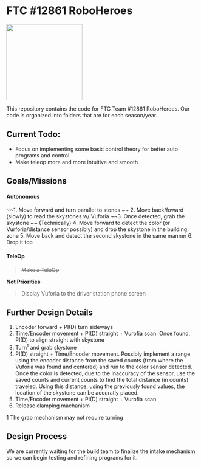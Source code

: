 # FTC #12861 RoboHeroes

<img src= "https://github.com/Scorprion/RoboHeroes-12861/blob/master/FTC%20RoboHeroes%20-%20%20logo%20final_ext.jpg" height="200px" width="200px">

This repository contains the code for FTC Team #12861 RoboHeroes. Our code is organized into folders that are for each season/year. 

## Current Todo:
- Focus on implementing some basic control theory for better auto programs and control
- Make teleop more and more intuitive and smooth
## Goals/Missions
#### Autonomous
~~1. Move forward and turn parallel to stones ~~
2. Move back/foward (slowly) to read the skystones w/ Vuforia
~~3. Once detected, grab the skystone ~~ (Technically)
4. Move forward to detect the color (or Vurforia/distance sensor possibly) and drop the skystone in the building zone
5. Move back and detect the second skystone in the same manner
6. Drop it too


#### TeleOp
> ~~Make a TeleOp~~


**Not Priorities**
> Display Vuforia to the driver station phone screen


## Further Design Details
1. Encoder forward + PI(D) turn sideways
2. Time/Encoder movement + PI(D) straight + Vurofia scan. Once found, PI(D) to align straight with skystone
3. Turn<sup>1</sup> and grab skystone
4. PI(D) straight + Time/Encoder movement. Possibly implement a range using the encoder distance from the saved counts (from where the Vuforia was found and centered) and run to the color sensor detected. Once the color is detected, due to the inaccuracy of the sensor, use the saved counts and current counts to find the total distance (in counts) traveled. Using this distance, using the previously found values, the location of the skystone can be accuratly placed. 
5. Time/Encoder movement + PI(D) straight + Vurofia scan
6. Release clamping machanism

1 The grab mechanism may not require turning

## Design Process
We are currently waiting for the build team to finalize the intake mechanism so we can begin testing and refining programs for it.

